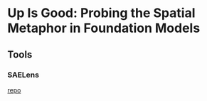 # Up Is Good: Probing the Spatial Metaphor in Foundation Models


## Tools
### SAELens
[repo](https://jbloomaus.github.io/SAELens)